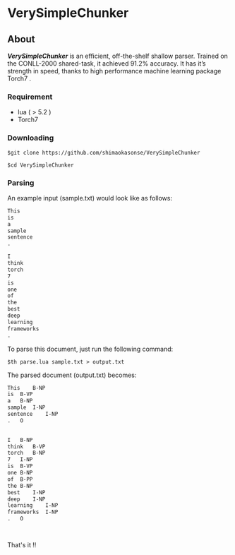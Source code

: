 # VerySimpleChunker
## About
***VerySimpleChunker*** is an efficient, off-the-shelf shallow parser. 
Trained on the CONLL-2000 shared-task, it achieved 91.2% accuracy.
It has it’s strength in speed, thanks to high performance machine learning package Torch7 .
### Requirement
* lua ( > 5.2 )
* Torch7

### Downloading
`$git clone https://github.com/shimaokasonse/VerySimpleChunker`

`$cd VerySimpleChunker`

### Parsing
An example input (sample.txt) would look like as follows:

```text:sample.txt
This
is
a
sample
sentence
.

I
think
torch
7
is
one
of
the
best
deep
learning
frameworks
.


```

To parse this document, just run the following command:

`$th parse.lua sample.txt > output.txt`

The parsed document (output.txt) becomes:

```text:output.txt
This	B-NP	
is	B-VP	
a	B-NP	
sample	I-NP	
sentence	I-NP	
.	O	

	
I	B-NP	
think	B-VP	
torch	B-NP	
7	I-NP	
is	B-VP	
one	B-NP	
of	B-PP	
the	B-NP	
best	I-NP	
deep	I-NP	
learning	I-NP	
frameworks	I-NP	
.	O	

	

```

 That's it !!
